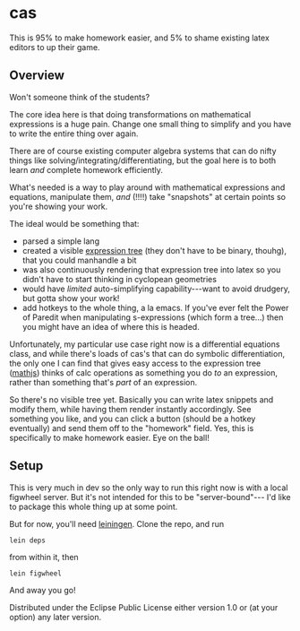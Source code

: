 # cas

This is 95% to make homework easier, and 5% to shame existing latex editors to up their game.

## Overview

Won't someone think of the students?

The core idea here is that doing transformations on mathematical expressions is a huge pain.  Change one small thing to simplify and you have to write the entire thing over again.

There are of course existing computer algebra systems that can do nifty things like solving/integrating/differentiating, but the goal here is to both learn *and* complete homework efficiently.  

What's needed is a way to play around with mathematical expressions and equations, manipulate them, *and* (!!!!) take "snapshots" at certain points so you're showing your work.

The ideal would be something that:
  - parsed a simple lang
  - created a visible [expression tree](https://en.wikipedia.org/wiki/Binary_expression_tree) (they don't have to be binary, thouhg), that you could manhandle a bit
  - was also continuously rendering that expression tree into latex so you didn't have to start thinking in cyclopean geometries
  - would have *limited* auto-simplifying capability---want to avoid drudgery, but gotta show your work!
  - add hotkeys to the whole thing, a la emacs.  If you've ever felt the Power of Paredit when manipulating s-expressions (which form a tree...) then you might have an idea of where this is headed.
  
  Unfortunately, my particular use case right now is a differential equations class, and while there's loads of cas's that can do symbolic differentiation, the only one I can find that gives easy access to the expression tree ([mathjs](https://mathjs.org/)) thinks of calc operations as something you do *to* an expression, rather than something that's *part* of an expression.
  
So there's no visible tree yet.  Basically you can write latex snippets and modify them, while having them render instantly accordingly.  See something you like, and you can click a button (should be a hotkey eventually) and send them off to the "homework" field.  Yes, this is specifically to make homework easier.  Eye on the ball!


## Setup

This is very much in dev so the only way to run this right now is with a local figwheel server.  But it's not intended for this to be "server-bound"--- I'd like to package this whole thing up at some point.

But for now, you'll need [leiningen](https://github.com/technomancy/leiningen).  Clone the repo, and run 

    lein deps
    
from within it, then

    lein figwheel
    
And away you go!

Distributed under the Eclipse Public License either version 1.0 or (at your option) any later version.
